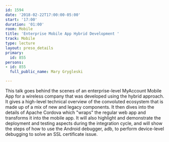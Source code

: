 ```yaml
---
id: 1594
date: '2018-02-22T17:00:00-05:00'
start: '17:00'
duration: '01:00'
room: Mobile
title: 'Enterprise Mobile App Hybrid Development '
track: Mobile
type: lecture
layout: preso_details
primary:
  id: 855
persons:
- id: 855
  full_public_name: Mary Grygleski

---
```

This talk goes behind the scenes of an enterprise-level MyAccount Mobile App for a wireless company that was developed using the hybrid approach. It gives a high-level technical overview of the convoluted ecosystem that is made up of a mix of new and legacy components.  It then dives into the details of Apache Cordova which "wraps" the regular web app and transforms it into the mobile app.  It will also highlight and demonstrate the deployment and testing aspects during the integration cycle, and will show the steps of how to use the Android debugger, adb, to perform device-level debugging to solve an SSL certificate issue.